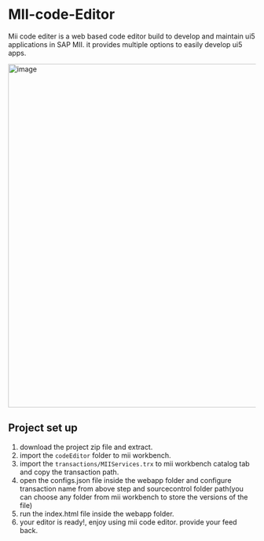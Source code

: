 # MII-code-Editor
Mii code editer is a web based code editor build to develop and maintain ui5 applications in SAP MII.
it provides multiple options to easily develop ui5 apps.

<img width="700" alt="image" src="https://user-images.githubusercontent.com/79074273/197838821-2ed31d24-8ad2-492f-8ccf-6b89fbb5a59c.png">

## Project set up
1. download the project zip file and extract.
2. import the `codeEditor` folder to mii workbench.
3. import the `transactions/MIIServices.trx` to mii workbench catalog tab and copy the transaction path.
4. open the configs.json file inside the webapp folder and configure transaction name from above step and sourcecontrol folder path(you can choose any folder from mii workbench to store the versions of the file)
5. run the index.html file inside the webapp folder.
6. your editor is ready!, enjoy using mii code editor. provide your feed back.

